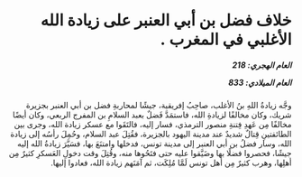 <h1 dir="rtl">خلاف فضل بن أبي العنبر على زيادة الله الأغلبي في المغرب .</h1>

<h5 dir="rtl">العام الهجري:  218

العام الميلادي: 833

</h5>

<p dir="rtl">وجَّه زيادةُ اللهِ بنُ الأغلب، صاحِبُ إفريقية، جيشًا لمحاربةِ فضل بن أبي العنبر بجزيرة شريك، وكان مخالفًا لزيادةِ الله، فاستمَدَّ فَضلٌ بعبد السلامِ بن المفرج الربعي، وكان أيضًا مخالفًا مِن عَهدِ فِتنةِ منصور الترمذي، فسار إليه، فالتَقَوا مع عسكر زيادة الله، وجرى بين الطائفتينِ قِتالٌ شديدٌ عند مدينة اليهود بالجزيرة، فقُتِلَ عبد السلام، وحُمِلَ رأسُه إلى زيادة الله، وسار فضلُ بن أبي العنبر إلى مدينة تونس، فدخلها وامتنَعَ بها، فسَيَّرَ زيادةُ الله إليه جيشًا، فحصروا فضلًا بها وضَيَّقوا عليه حتى فتَحُوها منه، وقُتِلَ وقت دخولِ العَسكرِ كثيرٌ مِن أهلِها، وهرب كثيرٌ مِن أهل تونس لَمَّا مُلِكَت، ثم آمَنَهم زيادة الله، فعادوا إليها.</p></br>
